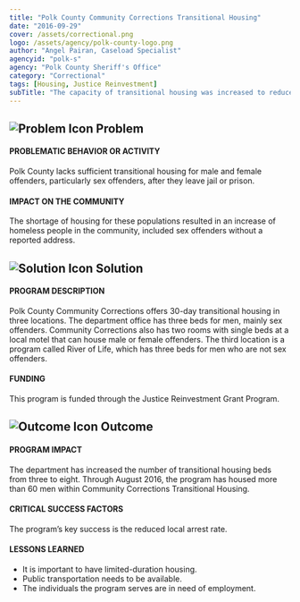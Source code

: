 ```yaml
---
title: "Polk County Community Corrections Transitional Housing"
date: "2016-09-29"
cover: /assets/correctional.png
logo: /assets/agency/polk-county-logo.png
author: "Angel Pairan, Caseload Specialist"
agencyid: "polk-s"
agency: "Polk County Sheriff's Office"
category: "Correctional"
tags: [Housing, Justice Reinvestment]
subTitle: "The capacity of transitional housing was increased to reduce the number of homeless recently-released offenders."
---
```


## ![Problem Icon](https://github.com/google/material-design-icons/raw/master/alert/1x_web/ic_error_outline_black_48dp.png "Problem") Problem

#### PROBLEMATIC BEHAVIOR OR ACTIVITY

Polk County lacks sufficient transitional housing for male and female offenders, particularly sex offenders, after they leave jail or prison.

#### IMPACT ON THE COMMUNITY

The shortage of housing for these populations resulted in an increase of homeless people in the community, included sex offenders without a reported address.

## ![Solution Icon](https://github.com/google/material-design-icons/raw/master/action/1x_web/ic_lightbulb_outline_black_48dp.png "Solution") Solution

#### PROGRAM DESCRIPTION

Polk County Community Corrections offers 30-day transitional housing in three locations. The department office has three beds for men, mainly sex offenders. Community Corrections also has two rooms with single beds at a local motel that can house male or female offenders. The third location is a program called River of Life, which has three beds for men who are not sex offenders.

#### FUNDING

This program is funded through the Justice Reinvestment Grant Program.

## ![Outcome Icon](https://github.com/google/material-design-icons/raw/master/action/1x_web/ic_view_list_black_48dp.png "Outcome") Outcome

#### PROGRAM IMPACT

The department has increased the number of transitional housing beds from three to eight. Through August 2016, the program has housed more than 60 men within Community Corrections Transitional Housing.

#### CRITICAL SUCCESS FACTORS

The program’s key success is the reduced local arrest rate.

#### LESSONS LEARNED

* It is important to have limited-duration housing.
* Public transportation needs to be available.
* The individuals the program serves are in need of employment.
